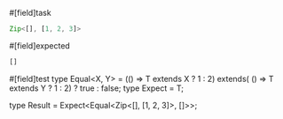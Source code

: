 #[field]task
```ts
Zip<[], [1, 2, 3]>
```

#[field]expected
```ts
[]
```

#[field]test
type Equal<X, Y> = (<T>() => T extends X ? 1 : 2) extends(
    <T>() => T extends Y ? 1 : 2) ? true : false;
type Expect<T extends true> = T;

type Result = Expect<Equal<Zip<[], [1, 2, 3]>, []>>;